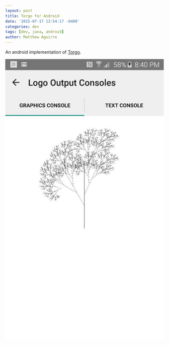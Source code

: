```yaml
---
layout: post
title: Torgo for Android
date: '2015-07-17 13:54:17 -0400'
categories: dev
tags: [dev, java, android]
author: Matthew Aguirre
---
```


An android implementation of [Torgo](https://github.com/ZenHarbinger/torgo-android).  

![](/tros-images/torgo-android-recursive.jpg)
